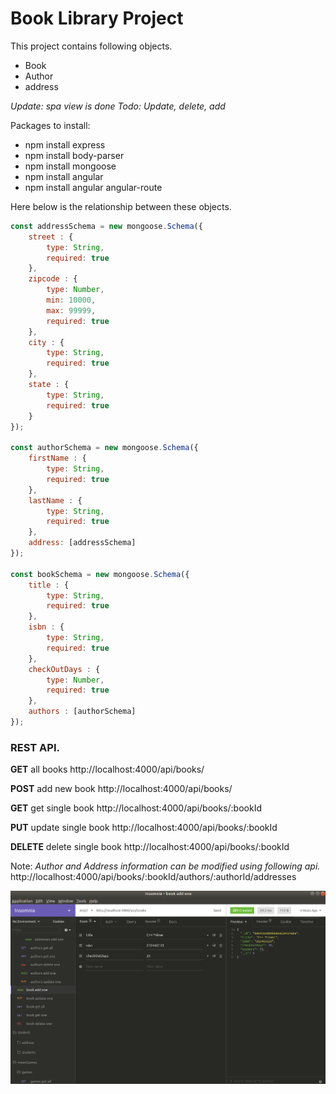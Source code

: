 # Book Library Project
This project contains following objects.
* Book
* Author
* address

*Update: spa view is done*
*Todo: Update, delete, add*

Packages to install:
* npm install express
* npm install body-parser
* npm install mongoose
* npm install angular
* npm install angular angular-route

Here below is the relationship between these objects.
```javascript
const addressSchema = new mongoose.Schema({
    street : {
        type: String,
        required: true
    },
    zipcode : {
        type: Number,
        min: 10000,
        max: 99999,
        required: true        
    },
    city : {
        type: String,
        required: true        
    },
    state : {
        type: String,
        required: true        
    }
});

const authorSchema = new mongoose.Schema({
    firstName : {
        type: String,
        required: true
    },
    lastName : {
        type: String,
        required: true
    },
    address: [addressSchema]
});

const bookSchema = new mongoose.Schema({
    title : {
        type: String,
        required: true
    },
    isbn : {
        type: String,        
        required: true
    },
    checkOutDays : {
        type: Number,
        required: true
    },
    authors : [authorSchema]
});
```


### REST API. 

**GET** all books 
http://localhost:4000/api/books/

**POST** add new book
http://localhost:4000/api/books/

**GET** get single book
http://localhost:4000/api/books/:bookId

**PUT** update single book
http://localhost:4000/api/books/:bookId

**DELETE** delete single book
http://localhost:4000/api/books/:bookId

Note: *Author and Address information can be modified using following api.*
http://localhost:4000/api/books/:bookId/authors/:authorId/addresses


![Alt text](./screenshots/addNewBook.png?raw=true "Optional Title")